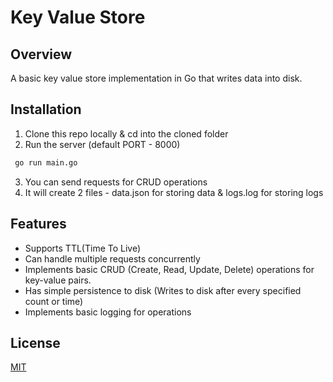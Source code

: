 # Key Value Store

## Overview
A basic key value store implementation in Go that writes data into disk.

## Installation
1. Clone this repo locally & cd into the cloned folder
2. Run the server (default PORT - 8000)
```bash
 go run main.go
```
3. You can send requests for CRUD operations
4. It will create 2 files - data.json for storing data & logs.log for storing logs

## Features
- Supports TTL(Time To Live)
- Can handle multiple requests concurrently
- Implements basic CRUD (Create, Read, Update, Delete) operations for key-value pairs.
- Has simple persistence to disk (Writes to disk after every specified count or time)
- Implements basic logging for operations


## License

[MIT](https://choosealicense.com/licenses/mit/)
